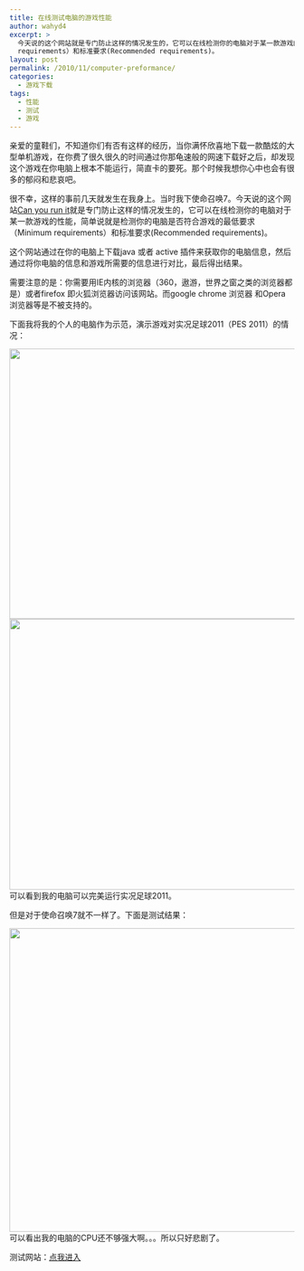 ```yaml
---
title: 在线测试电脑的游戏性能
author: wahyd4
excerpt: >
  今天说的这个网站就是专门防止这样的情况发生的，它可以在线检测你的电脑对于某一款游戏的性能，简单说就是检测你的电脑是否符合游戏的最低要求（Minimum
  requirements）和标准要求(Recommended requirements)。
layout: post
permalink: /2010/11/computer-preformance/
categories:
  - 游戏下载
tags:
  - 性能
  - 测试
  - 游戏
---
```

亲爱的童鞋们，不知道你们有否有这样的经历，当你满怀欣喜地下载一款酷炫的大型单机游戏，在你费了很久很久的时间通过你那龟速般的网速下载好之后，却发现这个游戏在你电脑上根本不能运行，简直卡的要死。那个时候我想你心中也会有很多的郁闷和悲哀吧。

很不幸，这样的事前几天就发生在我身上。当时我下使命召唤7。今天说的这个网站<a href="http://cyri.systemrequirementslab.com/CYRI/" target="_blank">Can you run it</a>就是专门防止这样的情况发生的，它可以在线检测你的电脑对于某一款游戏的性能，简单说就是检测你的电脑是否符合游戏的最低要求（Minimum requirements）和标准要求(Recommended requirements)。

这个网站通过在你的电脑上下载java 或者 active 插件来获取你的电脑信息，然后通过将你电脑的信息和游戏所需要的信息进行对比，最后得出结果。

需要注意的是：你需要用IE内核的浏览器（360，遨游，世界之窗之类的浏览器都是）或者firefox 即火狐浏览器访问该网站。而google chrome 浏览器 和Opera 浏览器等是不被支持的。

下面我将我的个人的电脑作为示范，演示游戏对实况足球2011（PES 2011）的情况：

[<img class="aligncenter size-full wp-image-861" title="11-17-1_conew1" src="/images/2010/11/11-17-1_conew1.jpg" alt="" width="600" height="478" />][1][<img class="aligncenter size-full wp-image-862" title="11-17-2_conew1" src="/images/2010/11/11-17-2_conew1.jpg" alt="" width="601" height="479" />][2]可以看到我的电脑可以完美运行实况足球2011。

但是对于使命召唤7就不一样了。下面是测试结果：

[<img class="aligncenter size-full wp-image-863" title="11-17-3_conew1" src="/images/2010/11/11-17-3_conew1.jpg" alt="" width="600" height="537" />][3]可以看出我的电脑的CPU还不够强大啊。。。所以只好悲剧了。

测试网站：<a href="http://cyri.systemrequirementslab.com/CYRI/" target="_blank">点我进入</a>

 [1]: /images/2010/11/11-17-1_conew1.jpg
 [2]: /images/2010/11/11-17-2_conew1.jpg
 [3]: /images/2010/11/11-17-3_conew1.jpg